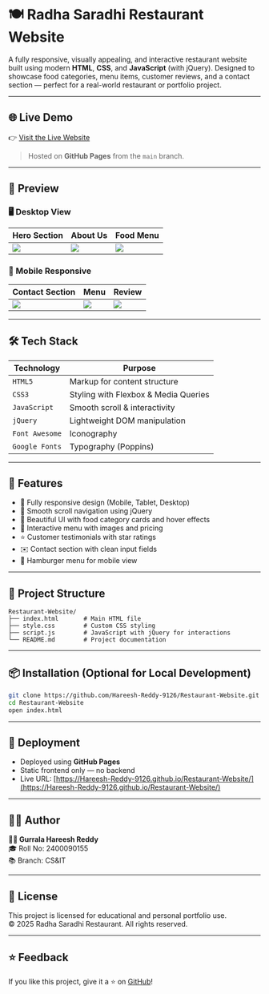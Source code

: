 
# 🍽️ Radha Saradhi Restaurant Website

A fully responsive, visually appealing, and interactive restaurant website built using modern **HTML**, **CSS**, and **JavaScript** (with jQuery). Designed to showcase food categories, menu items, customer reviews, and a contact section — perfect for a real-world restaurant or portfolio project.

---

## 🌐 Live Demo

👉 [Visit the Live Website](https://Hareesh-Reddy-9126.github.io/Restaurant-Website/)

> Hosted on **GitHub Pages** from the `main` branch.

---

## 📸 Preview

### 🖥 Desktop View

| Hero Section | About Us | Food Menu |
|--------------|----------|-----------|
| ![](https://i.postimg.cc/wT3TQS3V/header-image2.jpg) | ![](https://i.postimg.cc/mgpwzmx9/about-photo.jpg) | ![](https://i.postimg.cc/Yq98p5Z7/food-menu4.jpg) |

### 📱 Mobile Responsive

| Contact Section | Menu | Review |
|------------------|------|--------|
| ![](https://i.postimg.cc/1XvYM67V/restraunt2.jpg) | ![](https://i.postimg.cc/KYnDqxkP/food-menu5.jpg) | ![](https://i.postimg.cc/sxd2xCD2/female-photo1.jpg) |

---

## 🛠 Tech Stack

| Technology | Purpose |
|------------|---------|
| `HTML5`    | Markup for content structure |
| `CSS3`     | Styling with Flexbox & Media Queries |
| `JavaScript` | Smooth scroll & interactivity |
| `jQuery`   | Lightweight DOM manipulation |
| `Font Awesome` | Iconography |
| `Google Fonts` | Typography (Poppins) |

---

## 🚀 Features

- 🌟 Fully responsive design (Mobile, Tablet, Desktop)
- 🧭 Smooth scroll navigation using jQuery
- 🎨 Beautiful UI with food category cards and hover effects
- 🍱 Interactive menu with images and pricing
- ⭐ Customer testimonials with star ratings
- ✉️ Contact section with clean input fields
- 📱 Hamburger menu for mobile view

---

## 📁 Project Structure

```
Restaurant-Website/
├── index.html       # Main HTML file
├── style.css        # Custom CSS styling
├── script.js        # JavaScript with jQuery for interactions
└── README.md        # Project documentation
```

---

## 📦 Installation (Optional for Local Development)

```bash
git clone https://github.com/Hareesh-Reddy-9126/Restaurant-Website.git
cd Restaurant-Website
open index.html
```

---

## 🚢 Deployment

- Deployed using **GitHub Pages**
- Static frontend only — no backend
- Live URL: [https://Hareesh-Reddy-9126.github.io/Restaurant-Website/](https://Hareesh-Reddy-9126.github.io/Restaurant-Website/)

---

## 🙋‍♂️ Author

**👨‍💻 Gurrala Hareesh Reddy**  
🎓 Roll No: 2400090155  
📚 Branch: CS&IT  

---

## 📄 License

This project is licensed for educational and personal portfolio use.  
© 2025 Radha Saradhi Restaurant. All rights reserved.

---

## ⭐ Feedback

If you like this project, give it a ⭐ on [GitHub](https://github.com/Hareesh-Reddy-9126/Restaurant-Website)!
